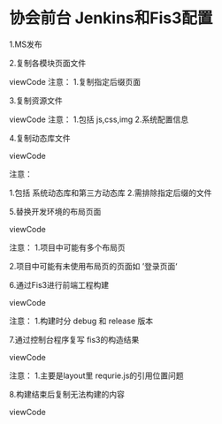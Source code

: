 # 协会前台   Jenkins和Fis3配置

1.MS发布

2.复制各模块页面文件

viewCode 
   注意： 1.复制指定后缀页面

3.复制资源文件

viewCode 注意： 1.包括 js,css,img 2.系统配置信息

4.复制动态库文件

viewCode

注意：

1.包括 系统动态库和第三方动态库 2.需排除指定后缀的文件

5.替换开发环境的布局页面

viewCode

注意： 1.项目中可能有多个布局页

2.项目中可能有未使用布局页的页面如 ’登录页面‘

6.通过Fis3进行前端工程构建

viewCode

注意： 1.构建时分 debug 和 release 版本

7.通过控制台程序复写 fis3的构造结果

viewCode

注意： 1.主要是layout里 requrie.js的引用位置问题

8.构建结束后复制无法构建的内容

viewCode


